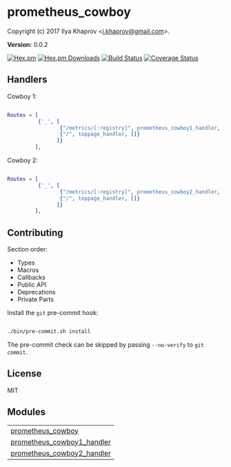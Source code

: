 

# prometheus_cowboy #

Copyright (c) 2017 Ilya Khaprov <<i.khaprov@gmail.com>>.

__Version:__ 0.0.2

[![Hex.pm][Hex badge]][Hex link]
[![Hex.pm Downloads][Hex downloads badge]][Hex link]
[![Build Status][Travis badge]][Travis link]
[![Coverage Status][Coveralls badge]][Coveralls link]

## Handlers

Cowboy 1:

```erlang

Routes = [
          {'_', [
                 {"/metrics/[:registry]", prometheus_cowboy1_handler, []},
                 {"/", toppage_handler, []}
                ]}
         ],

```

Cowboy 2:

```erlang

Routes = [
          {'_', [
                 {"/metrics/[:registry]", prometheus_cowboy2_handler, []},
                 {"/", toppage_handler, []}
                ]}
         ],

```

## Contributing

Section order:

- Types
- Macros
- Callbacks
- Public API
- Deprecations
- Private Parts

Install the `git` pre-commit hook:

```bash

./bin/pre-commit.sh install

```

The pre-commit check can be skipped by passing `--no-verify` to `git commit`.

## License

MIT

[Hex badge]: https://img.shields.io/hexpm/v/prometheus_cowboy.svg?maxAge=2592000?style=plastic
[Hex link]: https://hex.pm/packages/prometheus_cowboy
[Hex downloads badge]: https://img.shields.io/hexpm/dt/prometheus_cowboy.svg?maxAge=2592000
[Travis badge]: https://travis-ci.org/deadtrickster/prometheus-cowboy.svg?branch=version-3
[Travis link]: https://travis-ci.org/deadtrickster/prometheus-cowboy
[Coveralls badge]: https://coveralls.io/repos/github/deadtrickster/prometheus-cowboy/badge.svg?branch=master
[Coveralls link]: https://coveralls.io/github/deadtrickster/prometheus-cowboy?branch=master


## Modules ##


<table width="100%" border="0" summary="list of modules">
<tr><td><a href="prometheus_cowboy.md" class="module">prometheus_cowboy</a></td></tr>
<tr><td><a href="prometheus_cowboy1_handler.md" class="module">prometheus_cowboy1_handler</a></td></tr>
<tr><td><a href="prometheus_cowboy2_handler.md" class="module">prometheus_cowboy2_handler</a></td></tr></table>

